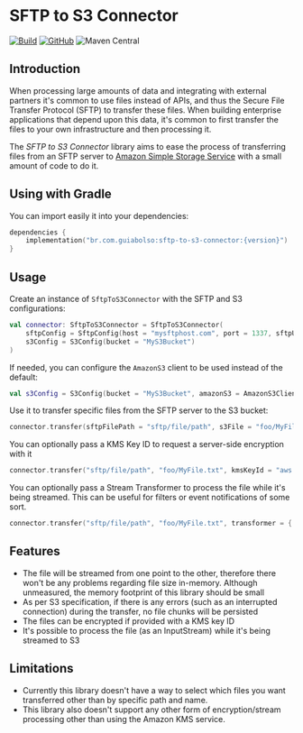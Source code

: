 # SFTP to S3 Connector

[![Build](https://github.com/GuiaBolso/sftp-to-s3-connector/actions/workflows/build.yml/badge.svg)](https://github.com/GuiaBolso/sftp-to-s3-connector/actions/workflows/build.yml)
[![GitHub](https://img.shields.io/github/license/GuiaBolso/sftp-to-s3-connector)](https://github.com/GuiaBolso/sftp-to-s3-connector/blob/master/LICENSE)
![Maven Central](https://img.shields.io/maven-central/v/br.com.guiabolso/sftp-to-s3-connector)

## Introduction
When processing large amounts of data and integrating with external partners it's common to use files instead of APIs, and thus the Secure File Transfer Protocol (SFTP) to transfer these files. When building enterprise applications that depend upon this data, it's common to first transfer the files to your own infrastructure and then processing it.

The *SFTP to S3 Connector* library aims to ease the process of transferring files from an SFTP server to [Amazon Simple Storage Service](https://aws.amazon.com/s3/) with a small amount of code to do it.

## Using with Gradle

You can import easily it into your dependencies:
```kotlin
dependencies {
    implementation("br.com.guiabolso:sftp-to-s3-connector:{version}")
}
```

## Usage
Create an instance of `SftpToS3Connector` with the SFTP and S3 configurations:

```kotlin
val connector: SftpToS3Connector = SftpToS3Connector(
    sftpConfig = SftpConfig(host = "mysftphost.com", port = 1337, sftpUsername = "username", sftpPassword = "password"),
    s3Config = S3Config(bucket = "MyS3Bucket")
)
```

If needed, you can configure the `AmazonS3` client to be used instead of the default:
```kotlin
val s3Config = S3Config(bucket = "MyS3Bucket", amazonS3 = AmazonS3ClientBuilder.standard().configure().build())
```


Use it to transfer specific files from the SFTP server to the S3 bucket:

```kotlin
connector.transfer(sftpFilePath = "sftp/file/path", s3File = "foo/MyFile.txt")
```

You can optionally pass a KMS Key ID to request a server-side encryption with it
```kotlin
connector.transfer("sftp/file/path", "foo/MyFile.txt", kmsKeyId = "aws:kms:mykeyid")
```

You can optionally pass a Stream Transformer to process the file while it's being streamed. This can be useful for filters or event notifications of some sort.
```kotlin
connector.transfer("sftp/file/path", "foo/MyFile.txt", transformer = { inputStream, outputStream -> inputStream.copyTo(outputStream) })
```

## Features

- The file will be streamed from one point to the other, therefore there won't be any problems regarding file size in-memory. Although unmeasured, the memory footprint of this library should be small
- As per S3 specification, if there is any errors (such as an interrupted connection) during the transfer, no file chunks will be persisted
- The files can be encrypted if provided with a KMS key ID
- It's possible to process the file (as an InputStream) while it's being streamed to S3

## Limitations
- Currently this library doesn't have a way to select which files you want transferred other than by specific path and name.
- This library also doesn't support any other form of encryption/stream processing other than using the Amazon KMS service.
